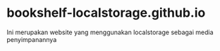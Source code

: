 ﻿# bookshelf-localstorage.github.io

Ini merupakan website yang menggunakan localstorage sebagai media penyimpanannya
